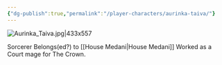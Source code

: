 ```yaml
---
{"dg-publish":true,"permalink":"/player-characters/aurinka-taiva/"}
---
```


![Aurinka_Taiva.jpg|433x557](/img/user/Vaz%20Campaign/Vaz%20Images/Aurinka_Taiva.jpg)

Sorcerer
Belongs(ed?) to [[House Medani\|House Medani]]
Worked as a Court mage for The Crown.